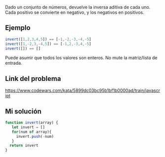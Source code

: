 Dado un conjunto de números, devuelve la inversa aditiva de cada uno. Cada positivo se convierte en negativo, y los negativos en positivos.

## Ejemplo

```js
invert([1,2,3,4,5]) == [-1,-2,-3,-4,-5]
invert([1,-2,3,-4,5]) == [-1,2,-3,4,-5]
invert([]) == []
```

Puede asumir que todos los valores son enteros. No mute la matriz/lista de entrada.

## Link del problema

https://www.codewars.com/kata/5899dc03bc95b1bf1b0000ad/train/javascript

## Mi solución

```js
function invert(array) {
   let invert = []
   for(num of array){
     invert.push(-num)
   }
  return invert
}
```

